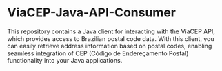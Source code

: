 # ViaCEP-Java-API-Consumer
This repository contains a Java client for interacting with the ViaCEP API, which provides access to Brazilian postal code data. With this client, you can easily retrieve address information based on postal codes, enabling seamless integration of CEP (Código de Endereçamento Postal) functionality into your Java applications.
